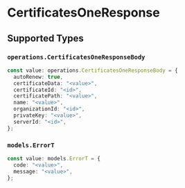 # CertificatesOneResponse


## Supported Types

### `operations.CertificatesOneResponseBody`

```typescript
const value: operations.CertificatesOneResponseBody = {
  autoRenew: true,
  certificateData: "<value>",
  certificateId: "<id>",
  certificatePath: "<value>",
  name: "<value>",
  organizationId: "<id>",
  privateKey: "<value>",
  serverId: "<id>",
};
```

### `models.ErrorT`

```typescript
const value: models.ErrorT = {
  code: "<value>",
  message: "<value>",
};
```

